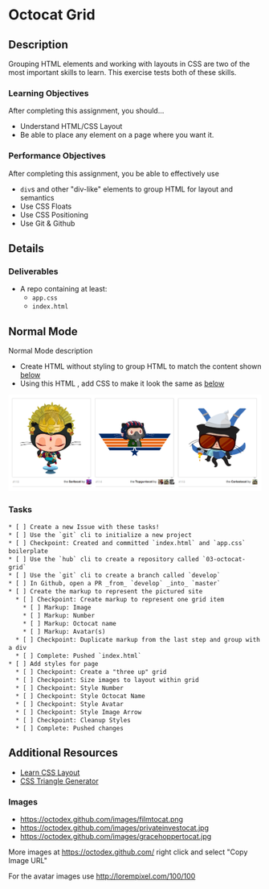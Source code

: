 # Octocat Grid

## Description

Grouping HTML elements and working with layouts in CSS are two of the most important skills to learn.
This exercise tests both of these skills.

### Learning Objectives

After completing this assignment, you should…

* Understand HTML/CSS Layout
* Be able to place any element on a page where you want it.


### Performance Objectives

After completing this assignment, you be able to effectively use

* `div`s and other "div-like" elements to group HTML for layout and semantics
* Use CSS Floats
* Use CSS Positioning
* Use Git & Github

## Details

### Deliverables

* A repo containing at least:
  * `app.css`
  * `index.html`

## Normal Mode
Normal Mode description

* Create HTML without styling to group HTML to match the content shown [below](./octodex.png)
* Using this HTML , add CSS to make it look the same as [below](./octodex.png)

![](octodex.png)

### Tasks

```
* [ ] Create a new Issue with these tasks!
* [ ] Use the `git` cli to initialize a new project
* [ ] Checkpoint: Created and committed `index.html` and `app.css` boilerplate
* [ ] Use the `hub` cli to create a repository called `03-octocat-grid`
* [ ] Use the `git` cli to create a branch called `develop`
* [ ] In Github, open a PR _from_ `develop` _into_ `master`
* [ ] Create the markup to represent the pictured site
  * [ ] Checkpoint: Create markup to represent one grid item
    * [ ] Markup: Image
    * [ ] Markup: Number
    * [ ] Markup: Octocat name
    * [ ] Markup: Avatar(s)
  * [ ] Checkpoint: Duplicate markup from the last step and group with a div
  * [ ] Complete: Pushed `index.html`
* [ ] Add styles for page
  * [ ] Checkpoint: Create a "three up" grid
  * [ ] Checkpoint: Size images to layout within grid
  * [ ] Checkpoint: Style Number
  * [ ] Checkpoint: Style Octocat Name
  * [ ] Checkpoint: Style Avatar
  * [ ] Checkpoint: Style Image Arrow
  * [ ] Checkpoint: Cleanup Styles
  * [ ] Complete: Pushed changes
```

## Additional Resources

- [Learn CSS Layout](http://learnlayout.com/)
- [CSS Triangle Generator](http://apps.eky.hk/css-triangle-generator/)

### Images

* https://octodex.github.com/images/filmtocat.png
* https://octodex.github.com/images/privateinvestocat.jpg
* https://octodex.github.com/images/gracehoppertocat.jpg

More images at https://octodex.github.com/ right click and select "Copy Image URL"

For the avatar images use http://lorempixel.com/100/100
